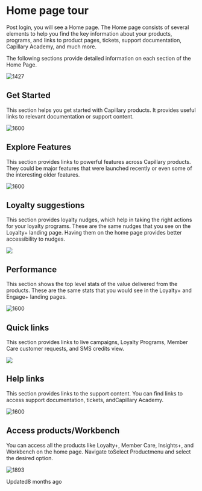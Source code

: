 # Home page tour

Post login, you will see a Home page. The Home page consists of several elements to help you find the key information about your products, programs, and links to product pages, tickets, support documentation, Capillary Academy, and much more.

The following sections provide detailed information on each section of the Home Page.

![1427](https://files.readme.io/be30ed6-6Nu6zPqQ2rL262kvUX5XEJYmCR7yNQ4nmw.png)

## Get Started

This section helps you get started with Capillary products. It provides useful links to relevant documentation or support content.

![1600](https://files.readme.io/b305fac-FC997pp7KwxEn_J9_wuXn4jXlXfCgQk4PA.png)

## Explore Features

This section provides links to powerful features across Capillary products. They could be major features that were launched recently or even some of the interesting older features.

![1600](https://files.readme.io/44637e9-qHMgiWvZWyhJpLFSBPnbpkV8eXvvnqJipA.png)

## Loyalty suggestions

This section provides loyalty nudges, which help in taking the right actions for your loyalty programs. These are the same nudges that you see on the Loyalty+ landing page. Having them on the home page provides better accessibility to nudges.

![](https://files.readme.io/854a42f-hmHkogeVqcve-fzz8RjYOdlGQhOkwRSLtw.png)

## Performance

This section shows the top level stats of the value delivered from the products. These are the same stats that you would see in the Loyalty+ and Engage+ landing pages.

![1600](https://files.readme.io/4565b72-H9Zzl9DBkaD81-xeJ9j6Lx24JYlThyU4qQ.png)

## Quick links

This section provides links to live campaigns, Loyalty Programs, Member Care customer requests, and SMS credits view.

![](https://files.readme.io/cc3e766-0XG3E2q5ty0ThyR2N2BqFbey_ZpeZl1gPA.png)

## Help links

This section provides links to the support content. You can find links to access support documentation, tickets, andCapillary Academy.

![1600](https://files.readme.io/e95c93a-7RPu0tEUXPUhhe7NZ4oQ_f1_ZAgUwXiwWA.png)

## Access products/Workbench

You can access all the products like Loyalty+, Member Care, Insights+, and Workbench on the home page. Navigate toSelect Productmenu and select the desired option.

![1893](https://files.readme.io/b0968be-image.png)

Updated8 months ago